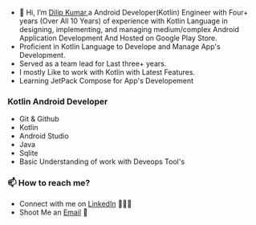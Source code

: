 - 👋 Hi, I’m [Dilip Kumar](www.linkedin.com/in/dilipkumar21),a Android Developer(Kotlin) Engineer with Four+ years (Over All 10 Years) of experience with Kotlin Language in designing, implementing, and managing medium/complex Android Application Development And Hosted on Google Play Store.
- Proficient in Kotlin Language to Develope and Manage App's Development.
- Served as a team lead for Last three+ years.
- I mostly Like to work with Kotlin with Latest Features.
- Learning JetPack Compose for App's Developement

### Kotlin Android Developer
- Git & Github
- Kotlin
- Android Studio
- Java
- Sqlite
- Basic Understanding of work with Deveops Tool's
  


### 📫 How to reach me?

 - Connect with me on [LinkedIn](www.linkedin.com/in/dilipkumar21) 👨🏻‍💻
 - Shoot Me an [Email](mailto:dilip.web7@gmail.com) 💌

